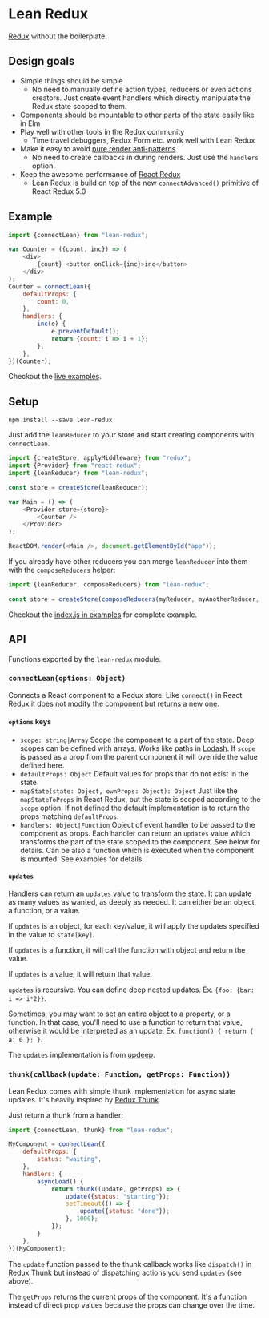 
# Lean Redux

[Redux](http://redux.js.org/) without the boilerplate.

## Design goals

- Simple things should be simple
  - No need to manually define action types, reducers or even actions creators.
  Just create event handlers which directly manipulate the Redux state scoped
  to them.
- Components should be mountable to other parts of the state easily like in Elm
- Play well with other tools in the Redux community
  - Time travel debuggers, Redux Form etc. work well with Lean Redux
- Make it easy to avoid [pure render anti-patterns](https://medium.com/@esamatti/react-js-pure-render-performance-anti-pattern-fb88c101332f#.5idpdujva)
  - No need to create callbacks in during renders. Just use the `handlers` option.
- Keep the awesome performance of [React Redux](https://github.com/reactjs/react-redux)
  - Lean Redux is build on top of the new `connectAdvanced()` primitive of React Redux 5.0


## Example

```js
import {connectLean} from "lean-redux";

var Counter = ({count, inc}) => (
    <div>
        {count} <button onClick={inc}>inc</button>
    </div>
);
Counter = connectLean({
    defaultProps: {
        count: 0,
    },
    handlers: {
        inc(e) {
            e.preventDefault();
            return {count: i => i + 1};
        },
    },
})(Counter);
```

Checkout the [live examples](https://epeli.github.io/lean-redux/examples/).

## Setup

    npm install --save lean-redux

Just add the `leanReducer` to your store and start creating components with
`connectLean`.

```js
import {createStore, applyMiddleware} from "redux";
import {Provider} from "react-redux";
import {leanReducer} from "lean-redux";

const store = createStore(leanReducer);

var Main = () => (
    <Provider store={store}>
        <Counter />
    </Provider>
);

ReactDOM.render(<Main />, document.getElementById("app"));
```

If you already have other reducers you can merge `leanReducer` into them with
the `composeReducers` helper:

```js
import {leanReducer, composeReducers} from "lean-redux";

const store = createStore(composeReducers(myReducer, myAnotherReducer, leanReducer));

```

Checkout the [index.js in
examples](https://github.com/epeli/lean-redux/blob/master/examples/index.js)
for complete example.

## API

Functions exported by the `lean-redux` module.

### `connectLean(options: Object)`

Connects a React component to a Redux store. Like `connect()` in React Redux it
does not modify the component but returns a new one.

#### `options` keys

- `scope: string|Array` Scope the component to a part of the state. Deep
scopes can be defined with arrays. Works like paths in
[Lodash](https://lodash.com/docs/4.16.4#set). If `scope` is passed as a prop
from the parent component it will override the value defined here.
- `defaultProps: Object` Default values for props that do not exist in the state
- `mapState(state: Object, ownProps: Object): Object` Just like the `mapStateToProps` in React Redux, but the
state is scoped according to the `scope` option. If not defined the default
implementation is to return the props matching `defaultProps`.
- `handlers: Object|Function` Object of event handler to be passed to the
component as props. Each handler can return an `updates` value which transforms
the part of the state scoped to the component. See below for details. Can be
also a function which is executed when the component is mounted. See examples
for details.

#### `updates`

Handlers can return an `updates` value to transform the state. It can update as
many values as wanted, as deeply as needed. It can either be an object, a
function, or a value.

If `updates` is an object, for each key/value, it will apply the updates
specified in the value to `state[key]`.

If `updates` is a function, it will call the function with object and return the value.

If `updates` is a value, it will return that value.

`updates` is recursive. You can define deep nested updates. Ex. `{foo: {bar: i
=> i*2}}`.

Sometimes, you may want to set an entire
object to a property, or a function. In that case, you'll need to use a
function to return that value, otherwise it would be interpreted as an update.
Ex. `function() { return { a: 0 }; }`.

The `updates` implementation is from
[updeep](https://github.com/substantial/updeep).

### `thunk(callback(update: Function, getProps: Function))`

Lean Redux comes with simple thunk implementation for async state updates. It's
heavily inspired by [Redux Thunk](https://github.com/gaearon/redux-thunk).

Just return a thunk from a handler:

```js
import {connectLean, thunk} from "lean-redux";

MyComponent = connectLean({
    defaultProps: {
        status: "waiting",
    },
    handlers: {
        asyncLoad() {
            return thunk((update, getProps) => {
                update({status: "starting"});
                setTimeout(() => {
                    update({status: "done"});
                }, 1000);
            });
        }
    },
})(MyComponent);
```

The `update` function passed to the thunk callback works like `dispatch()` in
Redux Thunk but instead of dispatching actions you send `updates` (see above).

The `getProps` returns the current props of the component. It's a function
instead of direct prop values because the props can change over the time.


